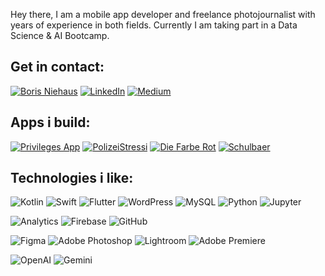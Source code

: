 Hey there, I am a mobile app developer and freelance photojournalist with years of experience in both fields. Currently I am taking part in a Data Science & AI Bootcamp.

## Get in contact:
[![Boris Niehaus](https://img.shields.io/badge/Website-borisniehaus.de-0077B5?style=for-the-badge)](https://borisniehaus.de)
[![LinkedIn](https://img.shields.io/badge/LinkedIn-linkedin.com/bo--niehaus-0077B5?style=for-the-badge&logo=linkedin)](https://linkedin.com/bo-niehaus)
[![Medium](https://img.shields.io/badge/Medium-medium.com/@bo.niehaus-0077B5?style=for-the-badge&logo=medium)](https://medium.com/@bo.niehaus)

## Apps i build:
[![Privileges App](https://img.shields.io/badge/Privileges_App-6A5ACD?style=for-the-badge)](https://privileges.app)
[![PolizeiStressi](https://img.shields.io/badge/PolizeiStressi-556B2F?style=for-the-badge)](https://polizeistressi.de)
[![Die Farbe Rot](https://img.shields.io/badge/Die_Farbe_Rot-FF4500?style=for-the-badge)](https://borisniehaus.de/diefarberot/)
[![Schulbaer](https://img.shields.io/badge/Schulbaer-1E90FF?style=for-the-badge)](https://borisniehaus.de/schulbaer/)

## Technologies i like:
![Kotlin](https://img.shields.io/badge/Kotlin-0095D5?style=for-the-badge&logo=kotlin)
![Swift](https://img.shields.io/badge/Swift-FA7343?style=for-the-badge&logo=swift)
![Flutter](https://img.shields.io/badge/Flutter-02569B?style=for-the-badge&logo=flutter)
![WordPress](https://img.shields.io/badge/WordPress-21759B?style=for-the-badge&logo=wordpress)
![MySQL](https://img.shields.io/badge/MySQL-4479A1?style=for-the-badge&logo=mysql)
![Python](https://img.shields.io/badge/Python-3776AB?style=for-the-badge&logo=python)
![Jupyter](https://img.shields.io/badge/Jupyter-F37626?style=for-the-badge&logo=jupyter)

![Analytics](https://img.shields.io/badge/Analytics-E37400?style=for-the-badge&logo=google-analytics)
![Firebase](https://img.shields.io/badge/Firebase-FFCA28?style=for-the-badge&logo=firebase)
![GitHub](https://img.shields.io/badge/GitHub-181717?style=for-the-badge&logo=github)

![Figma](https://img.shields.io/badge/Figma-F24E1E?style=for-the-badge&logo=figma)
![Adobe Photoshop](https://img.shields.io/badge/Adobe%20Photoshop-31A8FF?style=for-the-badge&logo=adobe-photoshop)
![Lightroom](https://img.shields.io/badge/Lightroom-31A8FF?style=for-the-badge&logo=adobe-lightroom)
![Adobe Premiere](https://img.shields.io/badge/Adobe%20Premiere-9999FF?style=for-the-badge&logo=adobe-premiere-pro)

![OpenAI](https://img.shields.io/badge/OpenAI-412991?style=for-the-badge&logo=openai)
![Gemini](https://img.shields.io/badge/Gemini-00DCFA?style=for-the-badge&logo=google)
